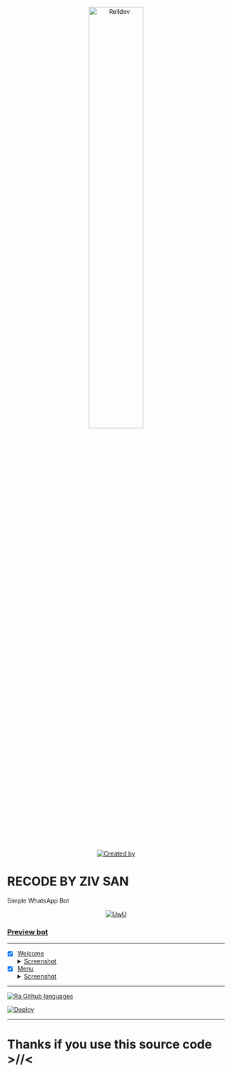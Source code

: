 <p align="center">
    <img src="https://telegra.ph/file/f5a56bd7e02ec26b54aa7.jpg" width="50%" height="50%" alt="Relldev"/>
    <br>
    <a href="https://github.com/Zivfurr"><img title="Created by" src="https://img.shields.io/badge/Creator-Ziv San-green?style=for-the-badge&logo=github"></a>
</p>

# RECODE BY ZIV SAN

Simple WhatsApp Bot

<p align="center">
  <a href="https://github.com/zivfurr"><img src="http://readme-typing-svg.herokuapp.com?color=7FFF00&center=true&vCenter=true&multiline=false&lines=Simple+Whatsapp+Bot;Base+ori+by+Nurutomo;Give+star+and+forks+this+repo; Script+By+Ziv San" alt="UwU">
</p>

### Preview bot
------------------
- [x] Welcome <details><summary>Screenshot</summary><img src="https://telegra.ph/file/71cd738e5c43219247640.jpg"></details>
- [x] Menu <details><summary>Screenshot</summary><img src="https://telegra.ph/file/dbbe0d04c6e1b98c54014.jpg"></details>
------------------

![Ra Github languages](https://github-readme-stats.vercel.app/api/top-langs/?username=zivfurr&theme=tokyonight)

[![Deploy](https://www.herokucdn.com/deploy/button.svg)](https://heroku.com/deploy?template=https://github.com/Rlxfly/bot-tzy)
 
   

---------
  
  
  # Thanks if you use this source code >//<
